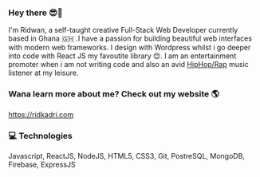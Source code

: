 ### Hey there 😎👋 
I'm Ridwan, a self-taught creative Full-Stack Web Developer currently based in Ghana 🇬🇭 .I have a passion for building beautiful web interfaces with modern web frameworks. I design with Wordpress whilst i go deeper into code with React JS my favoutite library 😊.
I am an entertainment promoter when i am not writing code and also an avid <a href="https://music.apple.com/gh/playlist/2012-2013-hiphop/pl.u-Ymb00vgTPoPWMp">HipHop/Rap</a> music listener at my leisure.	


### Wana learn more about me? Check out my website 🌎
https://ridkadri.com

### 💻 Technologies
Javascript, ReactJS, NodeJS, HTML5, CSS3, Git, PostreSQL, MongoDB, Firebase, ExpressJS
